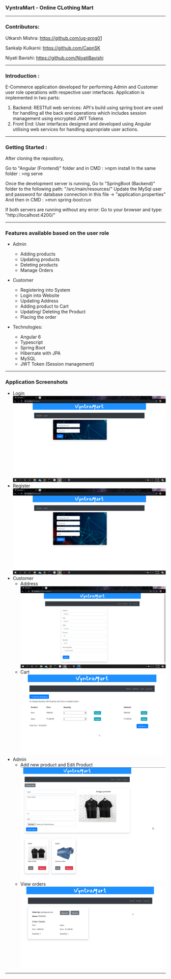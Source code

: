 ### VyntraMart - Online CLothing Mart

----------
### Contributors:
Utkarsh Mishra: https://github.com/ug-prog01

Sankalp Kulkarni: https://github.com/CapnSK

Niyati Bavishi: https://github.com/NiyatiBavishi


----------
### Introduction :

E-Commerce application developed for performing Admin and Customer user role operations with respective user interfaces. Application is implemented in two parts:
1. Backend: RESTfull web services: API's build using spring boot are used for handling all the back end operations which includes session management using encrypted JWT Tokens 
2. Front End: User interfaces designed and developed using Angular utilising web services for handling appropriate user actions.

----------
### Getting Started :

After cloning the repository,

Go to "Angular (Frontend)" folder and in CMD : >npm install 
In the same folder : >ng serve

Once the development server is running,
Go to "SpringBoot (Backend)" folder to the following path:
"/src/main/resources/"
Update the MySql user and password for database connection in this file  -> "application.properties"
And then in CMD : >mvn spring-boot:run

If both servers are running without any error:
Go to your browser and type: "http://localhost:4200/"

----------
### Features available based on the user role
* Admin
  * Adding products
  * Updating products
  * Deleting products
  * Manage Orders
* Customer
  * Registering into System
  * Login into Website
  * Updating Address
  * Adding product to Cart
  * Updating/ Deleting the Product
  * Placing the order

* Technologies: 
  * Angular 6
  * Typescript
  * Spring Boot
  * Hibernate with JPA 
  * MySQL
  * JWT Token (Session management)

----------
### Application Screenshots
* Login 
    <img src = "./Screenshots/Login.png">
* Register 
    <img src = "./Screenshots/Register.png">
* Customer
    * Address 
        <img src = "./Screenshots/Address.png">
    * Cart 
        <img src = "./Screenshots/UpdateCart.png">
* Admin
    * Add new product and Edit Product
        <img src = "./Screenshots/AdminAddProduct.png">
    * View orders 
        <img src ="./Screenshots/ViewOrder.png">
---------
